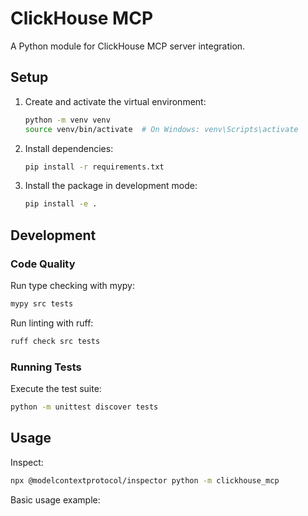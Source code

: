 # ClickHouse MCP

A Python module for ClickHouse MCP server integration.

## Setup

1. Create and activate the virtual environment:
   ```bash
   python -m venv venv
   source venv/bin/activate  # On Windows: venv\Scripts\activate
   ```

2. Install dependencies:
   ```bash
   pip install -r requirements.txt
   ```

3. Install the package in development mode:
   ```bash
   pip install -e .
   ```

## Development

### Code Quality

Run type checking with mypy:
```bash
mypy src tests
```

Run linting with ruff:
```bash
ruff check src tests
```

### Running Tests

Execute the test suite:
```bash
python -m unittest discover tests
```

## Usage

Inspect:
```bash
npx @modelcontextprotocol/inspector python -m clickhouse_mcp
```


Basic usage example:
```python
```